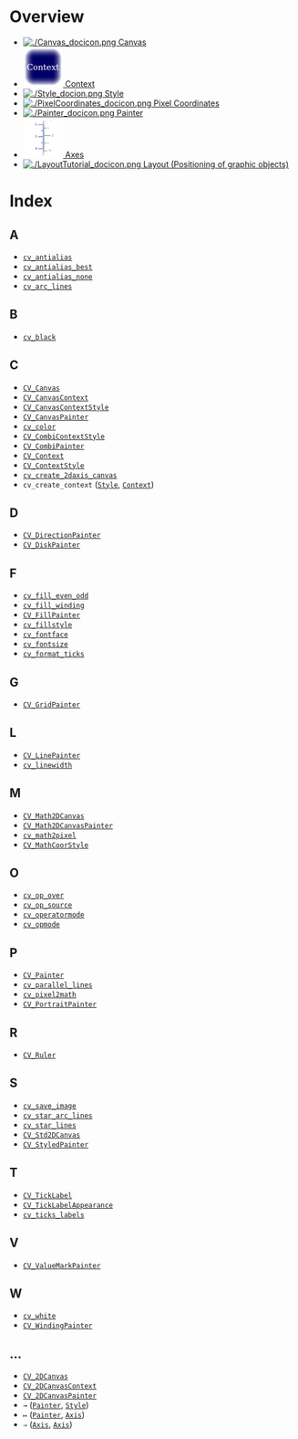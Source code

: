 # Overview

  * [![./Canvas_docicon.png](./Canvas_docicon.png) Canvas](./Canvas.md)
  * [![./Context_docicon.png](./Context_docicon.png) Context](./Context.md)
  * [![./Style_docion.png](./Style_docion.png) Style](./Style.md)
  * [![./PixelCoordinates_docicon.png](./PixelCoordinates_docicon.png) Pixel Coordinates](./PixelCoordinates.md)
  * [![./Painter_docicon.png](./Painter_docicon.png) Painter](./Painter.md)
  * [![./Axis_docicon.png](./Axis_docicon.png) Axes](./Axis.md)
  * [![./LayoutTutorial_docicon.png](./LayoutTutorial_docicon.png) Layout (Positioning of graphic objects)](./LayoutTutorial.md)

# Index

## A

  * [`cv_antialias`](./Style.md#user-content-cv_antialias)
  * [`cv_antialias_best`](./Style.md#user-content-cv_antialias_best)
  * [`cv_antialias_none`](./Style.md#user-content-cv_antialias_none)
  * [`cv_arc_lines`](./Painter.md#user-content-cv_arc_lines)

## B

  * [`cv_black`](./Style.md#user-content-cv_black)

## C

  * [`CV_Canvas`](./Canvas.md#user-content-cv_canvas)
  * [`CV_CanvasContext`](./Context.md#user-content-cv_canvascontext)
  * [`CV_CanvasContextStyle`](./Style.md#user-content-cv_canvascontextstyle)
  * [`CV_CanvasPainter`](./Painter.md#user-content-cv_canvaspainter)
  * [`cv_color`](./Style.md#user-content-cv_color)
  * [`CV_CombiContextStyle`](./Style.md#user-content-cv_combicontextstyle)
  * [`CV_CombiPainter`](./Painter.md#user-content-cv_combipainter)
  * [`CV_Context`](./Context.md#user-content-cv_context)
  * [`CV_ContextStyle`](./Style.md#user-content-cv_contextstyle)
  * [`cv_create_2daxis_canvas`](./Axis.md#user-content-cv_create_2daxis_canvas)
  * `cv_create_context` ([`Style`](./Style.md#user-content-cv_create_context), [`Context`](./Context.md#user-content-cv_create_context))

## D

  * [`CV_DirectionPainter`](./Painter.md#user-content-cv_directionpainter)
  * [`CV_DiskPainter`](./Painter.md#user-content-cv_diskpainter)

## F

  * [`cv_fill_even_odd`](./Style.md#user-content-cv_fill_even_odd)
  * [`cv_fill_winding`](./Style.md#user-content-cv_fill_winding)
  * [`CV_FillPainter`](./Painter.md#user-content-cv_fillpainter)
  * [`cv_fillstyle`](./Style.md#user-content-cv_fillstyle)
  * [`cv_fontface`](./Style.md#user-content-cv_fontface)
  * [`cv_fontsize`](./Style.md#user-content-cv_fontsize)
  * [`cv_format_ticks`](./Axis.md#user-content-cv_format_ticks)

## G

  * [`CV_GridPainter`](./Painter.md#user-content-cv_gridpainter)

## L

  * [`CV_LinePainter`](./Painter.md#user-content-cv_linepainter)
  * [`cv_linewidth`](./Style.md#user-content-cv_linewidth)

## M

  * [`CV_Math2DCanvas`](./Canvas.md#user-content-cv_math2dcanvas)
  * [`CV_Math2DCanvasPainter`](./Painter.md#user-content-cv_math2dcanvaspainter)
  * [`cv_math2pixel`](./Canvas.md#user-content-cv_math2pixel)
  * [`CV_MathCoorStyle`](./Style.md#user-content-cv_mathcoorstyle)

## O

  * [`cv_op_over`](./Style.md#user-content-cv_op_over)
  * [`cv_op_source`](./Style.md#user-content-cv_op_source)
  * [`cv_operatormode`](./Style.md#user-content-cv_operatormode)
  * [`cv_opmode`](./Style.md#user-content-cv_opmode)

## P

  * [`CV_Painter`](./Painter.md#user-content-cv_painter)
  * [`cv_parallel_lines`](./Painter.md#user-content-cv_parallel_lines)
  * [`cv_pixel2math`](./Canvas.md#user-content-cv_pixel2math)
  * [`CV_PortraitPainter`](./Painter.md#user-content-cv_portraitpainter)

## R

  * [`CV_Ruler`](./Axis.md#user-content-cv_ruler)

## S

  * [`cv_save_image`](./Canvas.md#user-content-cv_save_image)
  * [`cv_star_arc_lines`](./Painter.md#user-content-cv_star_arc_lines)
  * [`cv_star_lines`](./Painter.md#user-content-cv_star_lines)
  * [`CV_Std2DCanvas`](./Canvas.md#user-content-cv_std2dcanvas)
  * [`CV_StyledPainter`](./Painter.md#user-content-cv_styledpainter)

## T

  * [`CV_TickLabel`](./Axis.md#user-content-cv_ticklabel)
  * [`CV_TickLabelAppearance`](./Axis.md#user-content-cv_ticklabelappearance)
  * [`cv_ticks_labels`](./Axis.md#user-content-cv_ticks_labels)

## V

  * [`CV_ValueMarkPainter`](./Painter.md#user-content-cv_valuemarkpainter)

## W

  * [`cv_white`](./Style.md#user-content-cv_white)
  * [`CV_WindingPainter`](./Painter.md#user-content-cv_windingpainter)

## …

  * [`CV_2DCanvas`](./Canvas.md#user-content-cv_2dcanvas)
  * [`CV_2DCanvasContext`](./Context.md#user-content-cv_2dcanvascontext)
  * [`CV_2DCanvasPainter`](./Painter.md#user-content-cv_2dcanvaspainter)
  * `→` ([`Painter`](./Painter.md#user-content--u2192), [`Style`](./Style.md#user-content--u2192))
  * `↦` ([`Painter`](./Painter.md#user-content--u21a6), [`Axis`](./Axis.md#user-content--u21a6))
  * `⇒` ([`Axis`](./Axis.md#user-content--u21d2-1), [`Axis`](./Axis.md#user-content--u21d2))


